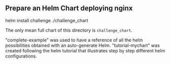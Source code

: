 ## Prepare an Helm Chart deploying nginx

helm install challenge ./challenge_chart

The only mean full chart of this directory is `challenge_chart`.

"complete-example" was used to have a reference of all the helm possibilities obtained with an auto-generate Helm.
"tutorial-mychart" was created following the helm tutorial that illustrates step by step different helm configurations.


